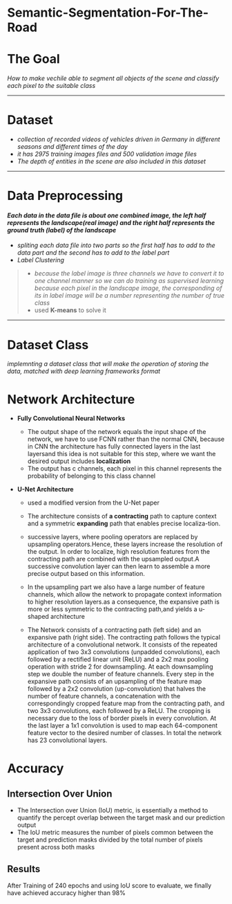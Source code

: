 # Semantic-Segmentation-For-The-Road

# The Goal
*How to make vechile able to segment all objects of
the scene and classify each pixel to the suitable class*
*****
# Dataset

- *collection of recorded videos of vehicles driven in Germany in
different seasons and different times of the day*
- *it has 2975 training images files and 500 validation image files*
- *The depth of entities in the scene are also included in this dataset* 
*****

# Data Preprocessing 

#### *Each data in the data file is about one combined image, the left half represents the landscape(real image) and the right half represents the ground truth (label) of the landscape*

* *spliting each data file into two parts so the first half has to add to the data
part and the second has to add to the label part*
* *Label Clustering*
> - *because the label image is three channels we have to convert it to one channel
> manner so we can do training as supervised learning because each pixel in the
> landscape image, the corresponding of its in label image will be a number representing
> the number of true class*
> - used **K-means** to solve it
*****

# Dataset Class 
*implemnting a dataset class that will make the operation of storing the data, matched
with deep learning frameworks format*

# Network Architecture
* **Fully Convolutional Neural Networks**
  - The output shape of the network equals the input shape of the
network, we have to use FCNN rather than the normal CNN, because in CNN the
architecture has fully connected layers in the last layersand this idea is not suitable for
this step, where we want the desired output includes **localization**
  - The output has c channels, each pixel in this channel represents the probability of
belonging to this class channel

* **U-Net Architecture** 
  - used a modified version from the U-Net paper
  - The architecture consists of **a contracting** path to capture context and a symmetric
**expanding** path that enables precise localiza-tion.
  - successive layers, where pooling operators are replaced by upsampling
operators.Hence, these layers increase the resolution of the output. In order to localize,
high resolution features from the contracting path are combined with the upsampled
output.A successive convolution layer can then learn to assemble a more precise output
based on this information.

  - In the upsampling part we also have a large number of feature channels, which
allow the network to propagate context information to higher resolution layers.as a
consequence, the expansive path is more or less symmetric to the contracting path,and
yields a u-shaped architecture

  - The Network consists of a contracting path (left side) and an expansive path
(right side). The contracting path follows the typical architecture of a convolutional
network. It consists of the repeated application of two 3x3 convolutions (unpadded
convolutions), each followed by a rectified linear unit (ReLU) and a 2x2 max pooling
operation with stride 2 for downsampling. At each downsampling step we double the
number of feature channels. Every step in the expansive path consists of an
upsampling of the feature map followed by a 2x2 convolution (up-convolution) that
halves the number of feature channels, a concatenation with the correspondingly
cropped feature map from the contracting path, and two 3x3 convolutions, each
followed by a ReLU. The cropping is necessary due to the loss of border pixels in every
convolution. At the last layer a 1x1 convolution is used to map each 64-component
feature vector to the desired number of classes. In total the network has 23
convolutional layers.


# Accuracy
## Intersection Over Union
* The Intersection over Union (IoU) metric, is essentially a method to quantify the
percept overlap between the target mask and our prediction output
* The IoU metric measures the number of pixels common between the target and
prediction masks divided by the total number of pixels present across both masks

## Results 
After Training of 240 epochs and using IoU score to evaluate, we
finally have achieved accuracy higher than 98%
